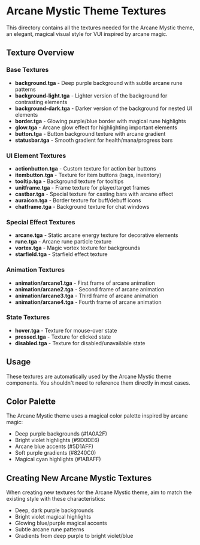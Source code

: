 # Arcane Mystic Theme Textures

This directory contains all the textures needed for the Arcane Mystic theme, an elegant, magical visual style for VUI inspired by arcane magic.

## Texture Overview

### Base Textures
- **background.tga** - Deep purple background with subtle arcane rune patterns
- **background-light.tga** - Lighter version of the background for contrasting elements
- **background-dark.tga** - Darker version of the background for nested UI elements
- **border.tga** - Glowing purple/blue border with magical rune highlights
- **glow.tga** - Arcane glow effect for highlighting important elements
- **button.tga** - Button background texture with arcane gradient
- **statusbar.tga** - Smooth gradient for health/mana/progress bars

### UI Element Textures
- **actionbutton.tga** - Custom texture for action bar buttons
- **itembutton.tga** - Texture for item buttons (bags, inventory)
- **tooltip.tga** - Background texture for tooltips
- **unitframe.tga** - Frame texture for player/target frames
- **castbar.tga** - Special texture for casting bars with arcane effect
- **auraicon.tga** - Border texture for buff/debuff icons
- **chatframe.tga** - Background texture for chat windows

### Special Effect Textures
- **arcane.tga** - Static arcane energy texture for decorative elements
- **rune.tga** - Arcane rune particle texture
- **vortex.tga** - Magic vortex texture for backgrounds
- **starfield.tga** - Starfield effect texture

### Animation Textures
- **animation/arcane1.tga** - First frame of arcane animation
- **animation/arcane2.tga** - Second frame of arcane animation
- **animation/arcane3.tga** - Third frame of arcane animation
- **animation/arcane4.tga** - Fourth frame of arcane animation

### State Textures
- **hover.tga** - Texture for mouse-over state
- **pressed.tga** - Texture for clicked state
- **disabled.tga** - Texture for disabled/unavailable state

## Usage
These textures are automatically used by the Arcane Mystic theme components. You shouldn't need to reference them directly in most cases.

## Color Palette
The Arcane Mystic theme uses a magical color palette inspired by arcane magic:

- Deep purple backgrounds (#1A0A2F)
- Bright violet highlights (#9D0DE6)
- Arcane blue accents (#5D1AFF)
- Soft purple gradients (#8240C0)
- Magical cyan highlights (#1ABAFF)

## Creating New Arcane Mystic Textures
When creating new textures for the Arcane Mystic theme, aim to match the existing style with these characteristics:
- Deep, dark purple backgrounds
- Bright violet magical highlights
- Glowing blue/purple magical accents
- Subtle arcane rune patterns
- Gradients from deep purple to bright violet/blue